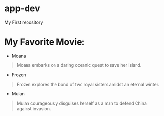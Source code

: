 # app-dev
My First repository
# My Favorite Movie:
- Moana
>Moana embarks on a daring oceanic quest to save her island.
- Frozen
>Frozen explores the bond of two royal sisters amidst an eternal winter.
- Mulan
>Mulan courageously disguises herself as a man to defend China against invasion.
